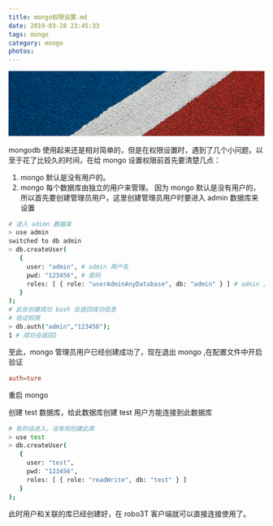 ```yaml
---
title: mongo权限设置.md
date: 2019-03-28 23:45:33
tags: mongo
category: mongo
photos: 
---
```


![](mongo权限设置/mongoPower.png)

mongodb 使用起来还是相对简单的，但是在权限设置时，遇到了几个小问题，以至于花了比较久的时间，在给 mongo 设置权限前首先要清楚几点：

<!-- more -->

1. mongo 默认是没有用户的。
2. mongo 每个数据库由独立的用户来管理。
因为 mongo 默认是没有用户的，所以首先要创建管理员用户，这里创建管理员用户时要进入 admin 数据库来设置


``` bash
# 进入 adimn 数据库
> use admin
switched to db admin
> db.createUser(
   {
     user: "admin", # admin 用户名
     pwd: "123456", # 密码
     roles: [ { role: "userAdminAnyDatabase", db: "admin" } ] # admin 此用户作用的目标数据库
   }
);
# 此处创建成功 bash 会返回成功信息
# 验证权限
> db.auth("admin","123456");
1 # 成功会返回1
```
至此，mongo 管理员用户已经创建成功了，现在退出 mongo ,在配置文件中开启验证

``` conf
auth=ture
```
重启 mongo

创建 test 数据库，给此数据库创建 test 用户方能连接到此数据库

``` bash
# 有的话进入，没有则创建此库
> use test
> db.createUser(
   {
     user: "test",
     pwd: "123456",
     roles: [ { role: "readWrite", db: "test" } ]
   }
);

```
此时用户和关联的库已经创建好，在 robo3T 客户端就可以直接连接使用了。